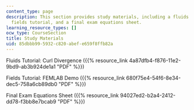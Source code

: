 ```yaml
---
content_type: page
description: This section provides study materials, including a fluids tutorial, a
  fields tutorial, and a final exam equations sheet.
learning_resource_types: []
ocw_type: CourseSection
title: Study Materials
uid: 85dbbb99-5932-c820-abef-e659f8ffb82a
---
```


Fluids Tutorial: Curl Divergence ({{% resource_link 4a87dfb4-f876-11e2-9bd9-ab3b924de1a1 "PDF" %}})

Fields Tutorial: FEMLAB Demo ({{% resource_link 680f75e4-54f6-8e34-dec5-758a6cb89db0 "PDF" %}})

Final Exam Equations Sheet ({{% resource_link 94027ed2-b2a4-2412-dd78-f3bb8e7bcab9 "PDF" %}})